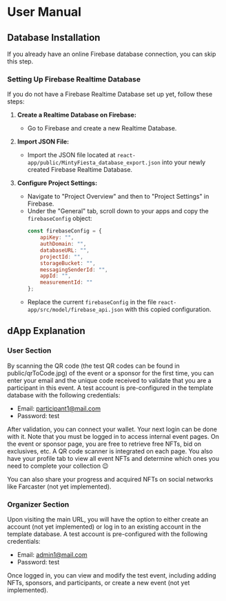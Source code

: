 # User Manual

## Database Installation

If you already have an online Firebase database connection, you can skip this step.

### Setting Up Firebase Realtime Database

If you do not have a Firebase Realtime Database set up yet, follow these steps:

1. **Create a Realtime Database on Firebase:**
   - Go to Firebase and create a new Realtime Database.

2. **Import JSON File:**
   - Import the JSON file located at `react-app/public/MintyFiesta_database_export.json` into your newly created Firebase Realtime Database.

3. **Configure Project Settings:**
   - Navigate to "Project Overview" and then to "Project Settings" in Firebase.
   - Under the "General" tab, scroll down to your apps and copy the `firebaseConfig` object:
     ```javascript
     const firebaseConfig = {
         apiKey: "",
         authDomain: "",
         databaseURL: "",
         projectId: "",
         storageBucket: "",
         messagingSenderId: "",
         appId: "",
         measurementId: ""
     };
     ```
   - Replace the current `firebaseConfig` in the file `react-app/src/model/firebase_api.json` with this copied configuration.

## dApp Explanation

### User Section
By scanning the QR code (the test QR codes can be found in public/qrToCode.jpg) of the event or a sponsor for the first time, you can enter your email and the unique code received to validate that you are a participant in this event. A test account is pre-configured in the template database with the following credentials:
- Email: participant1@mail.com
- Password: test

After validation, you can connect your wallet. Your next login can be done with it. Note that you must be logged in to access internal event pages. On the event or sponsor page, you are free to retrieve free NFTs, bid on exclusives, etc. A QR code scanner is integrated on each page. You also have your profile tab to view all event NFTs and determine which ones you need to complete your collection 😉

You can also share your progress and acquired NFTs on social networks like Farcaster (not yet implemented).
### Organizer Section

Upon visiting the main URL, you will have the option to either create an account (not yet implemented) or log in to an existing account in the template database. A test account is pre-configured with the following credentials:
- Email: admin1@mail.com
- Password: test

Once logged in, you can view and modify the test event, including adding NFTs, sponsors, and participants, or create a new event (not yet implemented).

